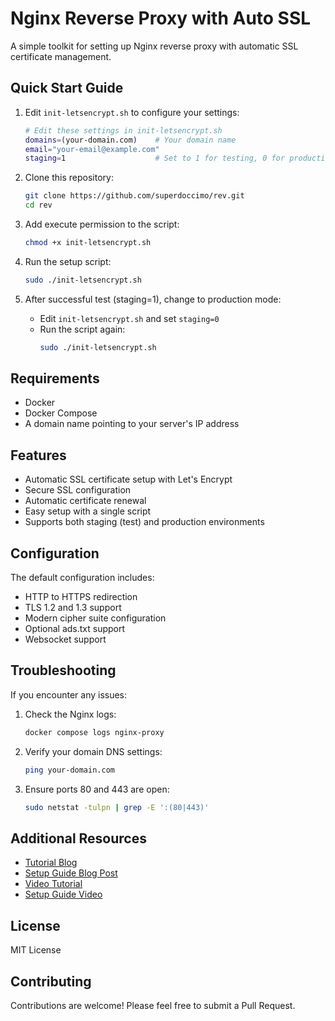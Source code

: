 # Nginx Reverse Proxy with Auto SSL

A simple toolkit for setting up Nginx reverse proxy with automatic SSL certificate management.

## Quick Start Guide

1. Edit `init-letsencrypt.sh` to configure your settings:
   ```bash
   # Edit these settings in init-letsencrypt.sh
   domains=(your-domain.com)    # Your domain name
   email="your-email@example.com"
   staging=1                    # Set to 1 for testing, 0 for production
   ```

2. Clone this repository:
   ```bash
   git clone https://github.com/superdoccimo/rev.git
   cd rev
   ```

3. Add execute permission to the script:
   ```bash
   chmod +x init-letsencrypt.sh
   ```

4. Run the setup script:
   ```bash
   sudo ./init-letsencrypt.sh
   ```

5. After successful test (staging=1), change to production mode:
   - Edit `init-letsencrypt.sh` and set `staging=0`
   - Run the script again:
     ```bash
     sudo ./init-letsencrypt.sh
     ```

## Requirements

* Docker
* Docker Compose
* A domain name pointing to your server's IP address

## Features

* Automatic SSL certificate setup with Let's Encrypt
* Secure SSL configuration
* Automatic certificate renewal
* Easy setup with a single script
* Supports both staging (test) and production environments

## Configuration

The default configuration includes:
* HTTP to HTTPS redirection
* TLS 1.2 and 1.3 support
* Modern cipher suite configuration
* Optional ads.txt support
* Websocket support

## Troubleshooting

If you encounter any issues:

1. Check the Nginx logs:
   ```bash
   docker compose logs nginx-proxy
   ```

2. Verify your domain DNS settings:
   ```bash
   ping your-domain.com
   ```

3. Ensure ports 80 and 443 are open:
   ```bash
   sudo netstat -tulpn | grep -E ':(80|443)'
   ```

## Additional Resources

* [Tutorial Blog](ここにチュートリアルのブログ記事へのリンク)
* [Setup Guide Blog Post](ここにセットアップガイドのブログ記事へのリンク)
* [Video Tutorial](ここにビデオチュートリアルへのリンク)
* [Setup Guide Video](ここにセットアップガイドビデオへのリンク)

## License

MIT License

## Contributing

Contributions are welcome! Please feel free to submit a Pull Request.